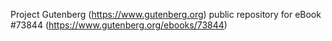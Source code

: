Project Gutenberg (https://www.gutenberg.org) public repository for
eBook #73844 (https://www.gutenberg.org/ebooks/73844)
